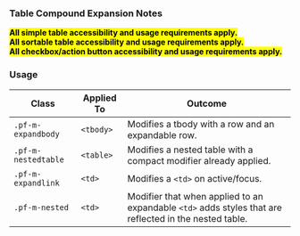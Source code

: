 ### Table Compound Expansion Notes

<mark>**All simple table accessibility and usage requirements apply.**</mark>
<br>
<mark>**All sortable table accessibility and usage requirements apply.**</mark>
<br>
<mark>**All checkbox/action button accessibility and usage requirements apply.**</mark>


### Usage

| Class | Applied To | Outcome |
| -- | -- | -- |
| `.pf-m-expandbody` | `<tbody>` | Modifies a tbody with a row and an expandable row. |
| `.pf-m-nestedtable` | `<table>` | Modifies a nested table with a compact modifier already applied. |
| `.pf-m-expandlink` | `<td>` | Modifies a `<td>` on active/focus. |
| `.pf-m-nested` | `<td>` | Modifier that when applied to an expandable `<td>` adds styles that are reflected in the nested table. |

